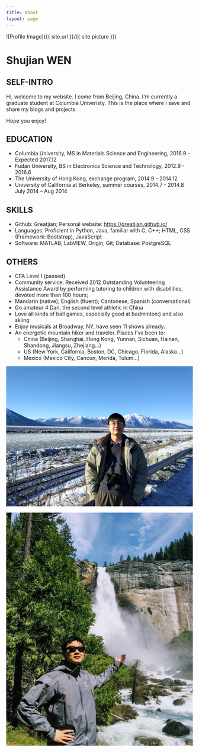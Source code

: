 ```yaml
---
title: About
layout: page
---
```

![Profile Image]({{ site.url }}/{{ site.picture }})


# Shujian WEN

## SELF-INTRO

Hi, welcome to my website. I come from Beijing, China. I'm currently a graduate student at Columbia Univeristy.
This is the place where I save and share my blogs and projects. 

Hope you enjoy!

## EDUCATION

- Columbia University, MS in Materials Science and Engineering, 2016.9 - Expected 2017.12
- Fudan University, BS in Electronics Science and Technology, 2012.9 - 2016.6
- The University of Hong Kong, exchange program, 2014.9 - 2014.12
- University of California at Berkeley, summer courses, 2014.7 - 2014.8                                                                                      July 2014 – Aug 2014

## SKILLS

- Github: Greatjian; Personal website: https://greatjian.github.io/
- Languages: Proficient in Python, Java, familiar with C, C++; HTML, CSS (Framework: Bootstrap), JavaScript
- Software: MATLAB, LabVIEW, Origin, Git; Database: PostgreSQL

## OTHERS									      	      

- CFA Level I (passed)
- Community service: Received 2012 Outstanding Volunteering Assistance Award by performing tutoring to children with disabilities, devoted more than 100 hours;
- Mandarin (native); English (fluent); Cantonese, Spanish (conversational)
- Go amateur 4 Dan, the second level athletic in China
- Love all kinds of ball games, especially good at badminton:) and also skiing
- Enjoy musicals at Broadway, NY, have seen 11 shows already.
- An energetic mountain hiker and traveler. Places I've been to:
    - China (Beijing, Shanghai, Hong Kong, Yunnan, Sichuan, Hainan, Shandong, Jiangsu, Zhejiang...)
    - US (New York, California, Boston, DC, Chicago, Florida, Alaska...)
    - Mexico (Mexico City, Cancun, Merida, Tulum...)

![](https://raw.githubusercontent.com/Greatjian/Greatjian.github.io/master/_photo/profile1.jpg)

![](https://raw.githubusercontent.com/Greatjian/Greatjian.github.io/master/_photo/profile2.jpg)